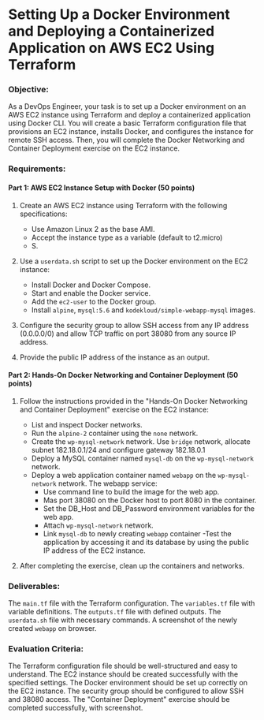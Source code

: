 # Setting Up a Docker Environment and Deploying a Containerized Application on AWS EC2 Using Terraform

### Objective:
As a DevOps Engineer, your task is to set up a Docker environment on an AWS EC2 instance
using Terraform and deploy a containerized application using Docker CLI.
You will create a basic Terraform configuration file that provisions an EC2 instance,
installs Docker, and configures the instance for remote SSH access.
Then, you will complete the Docker Networking and Container Deployment exercise on the EC2 instance.

### Requirements:

#### Part 1: AWS EC2 Instance Setup with Docker (50 points)

1. Create an AWS EC2 instance using Terraform with the following specifications:
    - Use Amazon Linux 2 as the base AMI.
    - Accept the instance type as a variable (default to t2.micro)
    - S.

1. Use a ```userdata.sh``` script to set up the Docker environment on the EC2 instance:
    - Install Docker and Docker Compose.
    - Start and enable the Docker service.
    - Add the ```ec2-user``` to the Docker group.
    - Install ```alpine```, ```mysql:5.6``` and ```kodekloud/simple-webapp-mysql``` images.

1. Configure the security group to allow SSH access from any IP address (0.0.0.0/0) and allow TCP traffic on port 38080 from any source IP address.

1. Provide the public IP address of the instance as an output.

#### Part 2: Hands-On Docker Networking and Container Deployment (50 points)

1. Follow the instructions provided in the "Hands-On Docker Networking and Container Deployment" exercise on the EC2 instance:

    - List and inspect Docker networks.
    - Run the `alpine-2` container using the `none` network.
    - Create the `wp-mysql-network` network. Use `bridge` network, allocate subnet 182.18.0.1/24 and configure gateway 182.18.0.1
    - Deploy a MySQL container named `mysql-db` on the `wp-mysql-network` network.
    - Deploy a web application container named `webapp` on the `wp-mysql-network` network.
        The webapp service:
        - Use command line to build the image for the web app.
        - Mas port 38080 on the Docker host to port 8080 in the container.
        - Set the DB_Host and DB_Password environment variables for the web app.
        - Attach `wp-mysql-network` network.
        - Link `mysql-db` to newly creating `webapp` container
    -Test the application by accessing it and its database by using the public IP address of the EC2 instance.
1. After completing the exercise, clean up the containers and networks.

### Deliverables:

The `main.tf` file with the Terraform configuration.
The `variables.tf` file with variable definitions.
The `outputs.tf` file with defined outputs.
The `userdata.sh` file with necessary commands.
A screenshot of the newly created `webapp` on browser.

### Evaluation Criteria:

The Terraform configuration file should be well-structured and easy to understand.
The EC2 instance should be created successfully with the specified settings.
The Docker environment should be set up correctly on the EC2 instance.
The security group should be configured to allow SSH and 38080 access.
The "Container Deployment" exercise should be completed successfully, with screenshot.